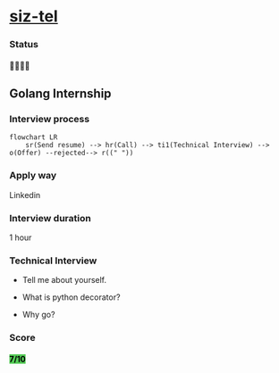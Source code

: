 # [siz-tel](http://siz-tel.com/)

### Status
#### 📜📞🔧❎
## Golang Internship
### Interview process
```mermaid
flowchart LR
    sr(Send resume) --> hr(Call) --> ti1(Technical Interview) --> o(Offer) --rejected--> r((" "))
```

### Apply way
Linkedin

### Interview duration
1 hour

### Technical Interview

- Tell me about yourself.

- What is python decorator?

- Why go?

### Score
<h4><mark style="background-color:#54ca56">7/10</mark></h4>
